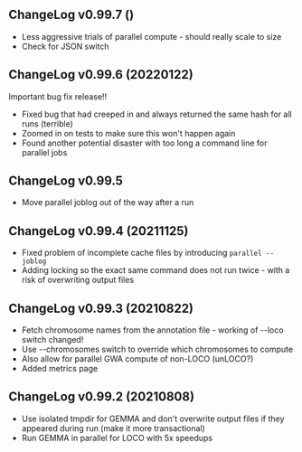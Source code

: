 ## ChangeLog v0.99.7 ()

* Less aggressive trials of parallel compute - should really scale to size
* Check for JSON switch

## ChangeLog v0.99.6 (20220122)

Important bug fix release!!

* Fixed bug that had creeped in and always returned the same hash for all runs (terrible)
* Zoomed in on tests to make sure this won't happen again
* Found another potential disaster with too long a command line for parallel jobs

## ChangeLog v0.99.5

* Move parallel joblog out of the way after a run

## ChangeLog v0.99.4 (20211125)

* Fixed problem of incomplete cache files by introducing `parallel --joblog`
* Adding locking so the exact same command does not run twice - with a risk of overwriting output files

## ChangeLog v0.99.3 (20210822)

* Fetch chromosome names from the annotation file - working of --loco switch changed!
* Use --chromosomes switch to override which chromosomes to compute
* Also allow for parallel GWA compute of non-LOCO (unLOCO?)
* Added metrics page

## ChangeLog v0.99.2 (20210808)

* Use isolated tmpdir for GEMMA and don't overwrite output files if
  they appeared during run (make it more transactional)
* Run GEMMA in parallel for LOCO with 5x speedups
